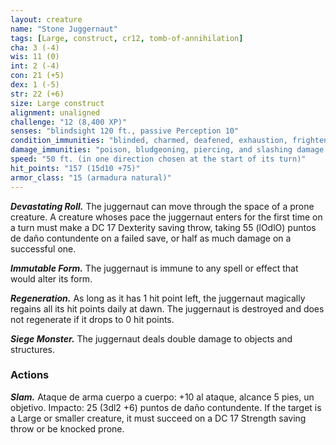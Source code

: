 ```yaml
---
layout: creature
name: "Stone Juggernaut"
tags: [Large, construct, cr12, tomb-of-annihilation]
cha: 3 (-4)
wis: 11 (0)
int: 2 (-4)
con: 21 (+5)
dex: 1 (-5)
str: 22 (+6)
size: Large construct
alignment: unaligned
challenge: "12 (8,400 XP)"
senses: "blindsight 120 ft., passive Perception 10"
condition_immunities: "blinded, charmed, deafened, exhaustion, frightened, paralyzed, petrified, poisoned, prone"
damage_immunities: "poison, bludgeoning, piercing, and slashing damage from nonmagical attacks not made with adamantine weapons"
speed: "50 ft. (in one direction chosen at the start of its turn)"
hit_points: "157 (15d10 +75)"
armor_class: "15 (armadura natural)"
---
```


***Devastating Roll.*** The juggernaut can move through the space of a prone creature. A creature whoses pace the juggernaut enters for the first time on a turn must make a DC 17 Dexterity saving throw, taking 55 (lOdlO) puntos de daño contundente on a failed save, or half as much damage on a successful one.

***Immutable Form.*** The juggernaut is immune to any spell or effect that would alter its form.

***Regeneration.*** As long as it has 1 hit point left, the juggernaut magically regains all its hit points daily at dawn. The juggernaut is destroyed and does not regenerate if it drops to 0 hit points.

***Siege Monster.*** The juggernaut deals double damage to objects and structures.

### Actions

***Slam.*** Ataque de arma cuerpo a cuerpo: +10 al ataque, alcance 5 pies, un objetivo. Impacto: 25 (3dl2 +6) puntos de daño contundente. If the target is a Large or smaller creature, it must succeed on a DC 17 Strength saving throw or be knocked prone.